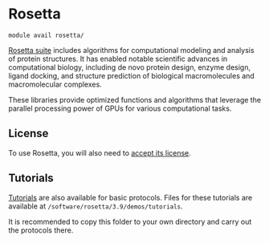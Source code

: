 # Rosetta

    module avail rosetta/

[Rosetta suite](https://docs.rosettacommons.org/docs/latest/Home) includes algorithms for computational modeling and analysis of protein structures. It has enabled notable scientific advances in computational biology, including de novo protein design, enzyme design, ligand docking, and structure prediction of biological macromolecules and macromolecular complexes.

These libraries provide optimized functions and algorithms that leverage the parallel processing power of GPUs for various computational tasks. 

## License

To use Rosetta, you will also need to [accept its license](https://signup.e-infra.cz/fed/registrar/?vo=meta&group=lic_rosetta). 

## Tutorials

[Tutorials](https://docs.rosettacommons.org/demos/latest/Home#tutorials) are also available for basic protocols. Files for these tutorials are available at `/software/rosetta/3.9/demos/tutorials`.

It is recommended to copy this folder to your own directory and carry out the protocols there. 



